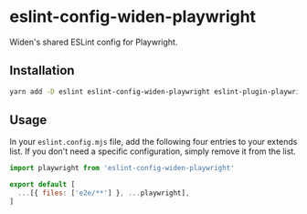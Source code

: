 # eslint-config-widen-playwright

Widen's shared ESLint config for Playwright.

## Installation

```bash
yarn add -D eslint eslint-config-widen-playwright eslint-plugin-playwright
```

## Usage

In your `eslint.config.mjs` file, add the following four entries to your extends
list. If you don't need a specific configuration, simply remove it from the
list.

```js
import playwright from 'eslint-config-widen-playwright'

export default [
  ...[{ files: ['e2e/**'] }, ...playwright],
]
```
